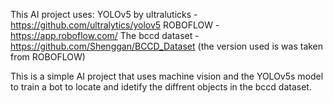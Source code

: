 This AI project uses:
YOLOv5 by ultraluticks - https://github.com/ultralytics/yolov5
ROBOFLOW - https://app.roboflow.com/
The bccd dataset - https://github.com/Shenggan/BCCD_Dataset (the version used is was taken from ROBOFLOW)

This is a simple AI project that uses machine vision and the YOLOv5s model to train a bot to locate and idetify the diffrent objects in the bccd dataset.

